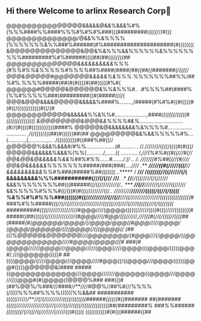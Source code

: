 ## Hi there Welcome to arlinx Research Corp👋

@@@@@@@@@@@@@@@&&&&&@&&%&&&%#%(%%%####%%####%%%#%#%#%###(((#########(((((///#(((
@@@@@@@@@@@@@@/@&&%%&%%%%(%%%%%%%&%%###%######(#%#####################(#((((((((
&@@@@@@@@@@@@@@&@@&%&%%%&&%%%%%%&%%%%%%%%%#########%#%######((((##(##((((*((((##
@@@@@@@@@@@@@@&&&&&&&&&&%%%(#%%#%%&%%%%%#%%%%##%####(####(##((##((#######(/((((/
@@@&@@@@@#@@@@@@@&&&&&%&%%%*.%%%%%%%##%%/##%#%.%%%%#####(##(#(#((((#(##(((((#%#(
@@@@@@#@@@@@&@@@@@@&%%&%%%#.. .#%%%%##(####%(%%#%%%%%###(#########((#(#####(((/(
@@@&@@@&&&&@@@@@&&&&&%####%........,/#####(#%#%#((#(((((#(#((/((((((((((((#((/(#
@@@@@@@@@@@@&&&&&&%%&%%#*.....................,####(((((((/(((((#(((((((((((((((
&@@@@@@@@&@@@&&%%%%#&%.............................(#//*(#((((#((((((((((((####%
@@@@@&@&&&&&&&&%&%%%%#................ ............. ,/(/((((/(((##(#((((((##(##
@@@@@@@@@&&%&&%%%%%#%...(...........,(............,... ./((((((((((#((###%##((//
@@@@@@%&&&%&&&#/#%%...................(#.......... . //.////////((((/((((#(#(((/
@@@@@&&&&&&%&&&%(%%(.........../,......(( ........... /,****///(%#%#((#((///#(//
@@&@@&@&&&&&%&&%##%#%%*......#*......./.(/ ..     /.   ***/////((#%##((//(#/*///
@@&@&&&&&&%%%%%%%#####(##*#(###(....///*/*        .** ***/////((#(/////(((/**//*
&&&&&&&&&&%%#%###(#####%##(((((((...******    /    **//*/* /(((((((//((//////(/(
&&&&&&&&&%%%###########(///(/(//*/ /*//**.   .*    **//**/*/*(((////*/*(/(//////
&&&%%%%%%%%##(((######((/((///////*//(/..   *** **//(//**////*///(//////((//////
&&%%%%%#%%%#((/(((#(#(((/////////((/*..    ////*//*///**///////(((((/((//(/(((((
%&%%#%#%%%###(((((((#((///////////(//(//**///((////////////////((((((((((((((((#
###%#%%#####(((//(//(//*///*/*/*///////////(((((///(////(////((((((///(/((((((((
##########((((//////*/////*//*///#@@@////(@@@@((((((//////((((#(((/////((((((((#
#####((##(((((/(///////////*////(#@@@///(/#@@/(((//////,///(((#(//(/((((//((((##
(#####(#(@@@@@@/@@@@/(/@@@@/@@@((#@@@/////@@@@/ (@@@@/@@@@@@/((((@@@@(/(((@@@@((
(##(((%@@@@@&@@@@@@@///@@@@@@@@/(#@@@///(/@@@@/((@@@@@@@@@@@@@////#@@@@(@@@@(((#
###(#(@@@@//////@@@@///@@@@*/////(@@@(////@@@@(((@@@@/(((((@@@#/.///@@@@@@(((((#
##((((@@@@/(////@@@@///@@@@*//*//#@@@((/((@@@@///@@@@((((((@@@#(((((@@@@@@&(####
#####((@@@@@@@@@@@@@///@@@@///////@@@@@@((@@@@///@@@@//((((@@@#(#(@@@@((@@@@%###
###(((#(##%@@%*/%###///####//**////*#@@%//##%#///%%%%(/((((%%%##%%%%((((((%%&&##
###########(((((//////*/*******//(/(//////////((((/(((((((######((((((#((#######
##(*#######(((((/////////////*///(///*(////((///((((/((((((((((((((##(#########%
###%%######((((((((/(//((//((///*////(/////(((#((((( (((((((((((#(#(((######((##

<!--

**Here are some ideas to get you started:**

🙋‍♀️ A short introduction - what is your organization all about?
🌈 Contribution guidelines - how can the community get involved?
👩‍💻 Useful resources - where can the community find your docs? Is there anything else the community should know?
🍿 Fun facts - what does your team eat for breakfast?
🧙 Remember, you can do mighty things with the power of [Markdown](https://docs.github.com/github/writing-on-github/getting-started-with-writing-and-formatting-on-github/basic-writing-and-formatting-syntax)
-->
